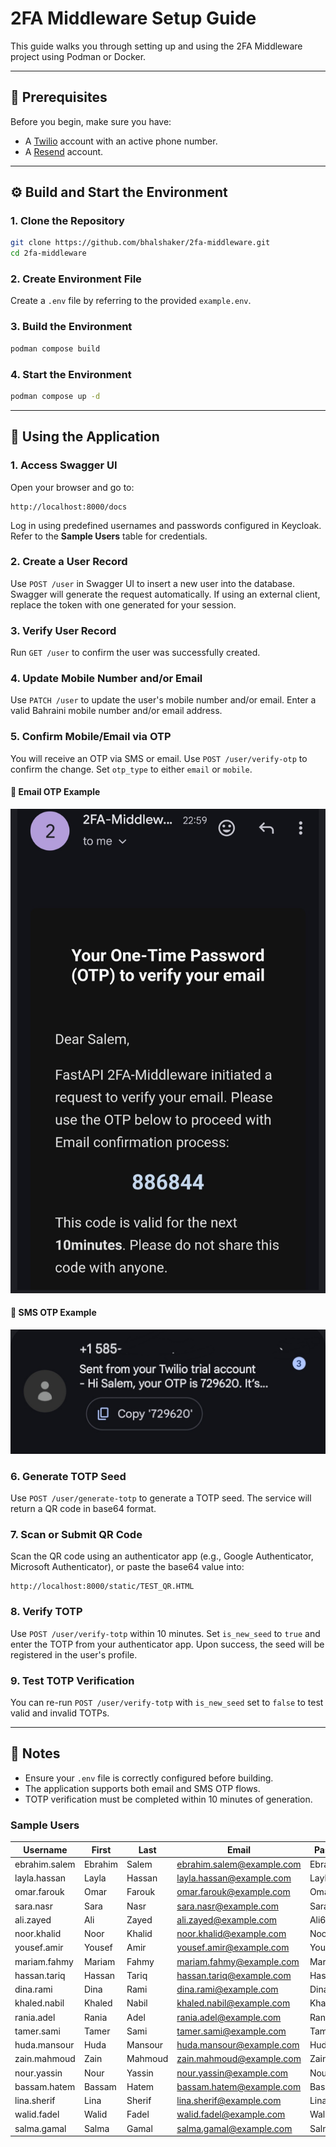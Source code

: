 # 2FA Middleware Setup Guide

This guide walks you through setting up and using the 2FA Middleware project using Podman or Docker.

---

## 🔑 Prerequisites

Before you begin, make sure you have:

- A [Twilio](https://www.twilio.com/) account with an active phone number.
- A [Resend](https://resend.com/) account.

---

## ⚙️ Build and Start the Environment

### 1. Clone the Repository

```sh
git clone https://github.com/bhalshaker/2fa-middleware.git
cd 2fa-middleware
```

### 2. Create Environment File

Create a `.env` file by referring to the provided `example.env`.

### 3. Build the Environment

```sh
podman compose build
```

### 4. Start the Environment

```sh
podman compose up -d
```

---

## 🚀 Using the Application

### 1. Access Swagger UI

Open your browser and go to:

```
http://localhost:8000/docs
```

Log in using predefined usernames and passwords configured in Keycloak. Refer to the **Sample Users** table for credentials.

### 2. Create a User Record

Use `POST /user` in Swagger UI to insert a new user into the database. Swagger will generate the request automatically. If using an external client, replace the token with one generated for your session.

### 3. Verify User Record

Run `GET /user` to confirm the user was successfully created.

### 4. Update Mobile Number and/or Email

Use `PATCH /user` to update the user's mobile number and/or email. Enter a valid Bahraini mobile number and/or email address.

### 5. Confirm Mobile/Email via OTP

You will receive an OTP via SMS or email. Use `POST /user/verify-otp` to confirm the change. Set `otp_type` to either `email` or `mobile`.

#### 📧 Email OTP Example

![Email Example](../images/Screenshot_20251006_023757_Gmail.jpg)

#### 📱 SMS OTP Example

![SMS Example](../images/Screenshot_20251006_022120_Messages.jpg)

### 6. Generate TOTP Seed

Use `POST /user/generate-totp` to generate a TOTP seed. The service will return a QR code in base64 format.

### 7. Scan or Submit QR Code

Scan the QR code using an authenticator app (e.g., Google Authenticator, Microsoft Authenticator), or paste the base64 value into:

```
http://localhost:8000/static/TEST_QR.HTML
```

### 8. Verify TOTP

Use `POST /user/verify-totp` within 10 minutes. Set `is_new_seed` to `true` and enter the TOTP from your authenticator app. Upon success, the seed will be registered in the user's profile.

### 9. Test TOTP Verification

You can re-run `POST /user/verify-totp` with `is_new_seed` set to `false` to test valid and invalid TOTPs.

---

## 🧪 Notes

- Ensure your `.env` file is correctly configured before building.
- The application supports both email and SMS OTP flows.
- TOTP verification must be completed within 10 minutes of generation.

### Sample Users

| Username      | First   | Last    | Email                     | Password   |
| ------------- | ------- | ------- | ------------------------- | ---------- |
| ebrahim.salem | Ebrahim | Salem   | ebrahim.salem@example.com | Ebrahim123 |
| layla.hassan  | Layla   | Hassan  | layla.hassan@example.com  | Layla456   |
| omar.farouk   | Omar    | Farouk  | omar.farouk@example.com   | Omar789    |
| sara.nasr     | Sara    | Nasr    | sara.nasr@example.com     | Sara321    |
| ali.zayed     | Ali     | Zayed   | ali.zayed@example.com     | Ali654     |
| noor.khalid   | Noor    | Khalid  | noor.khalid@example.com   | Noor987    |
| yousef.amir   | Yousef  | Amir    | yousef.amir@example.com   | Yousef111  |
| mariam.fahmy  | Mariam  | Fahmy   | mariam.fahmy@example.com  | Mariam222  |
| hassan.tariq  | Hassan  | Tariq   | hassan.tariq@example.com  | Hassan333  |
| dina.rami     | Dina    | Rami    | dina.rami@example.com     | Dina444    |
| khaled.nabil  | Khaled  | Nabil   | khaled.nabil@example.com  | Khaled555  |
| rania.adel    | Rania   | Adel    | rania.adel@example.com    | Rania666   |
| tamer.sami    | Tamer   | Sami    | tamer.sami@example.com    | Tamer777   |
| huda.mansour  | Huda    | Mansour | huda.mansour@example.com  | Huda888    |
| zain.mahmoud  | Zain    | Mahmoud | zain.mahmoud@example.com  | Zain999    |
| nour.yassin   | Nour    | Yassin  | nour.yassin@example.com   | Nour000    |
| bassam.hatem  | Bassam  | Hatem   | bassam.hatem@example.com  | Bassam101  |
| lina.sherif   | Lina    | Sherif  | lina.sherif@example.com   | Lina202    |
| walid.fadel   | Walid   | Fadel   | walid.fadel@example.com   | Walid303   |
| salma.gamal   | Salma   | Gamal   | salma.gamal@example.com   | Salma404   |
